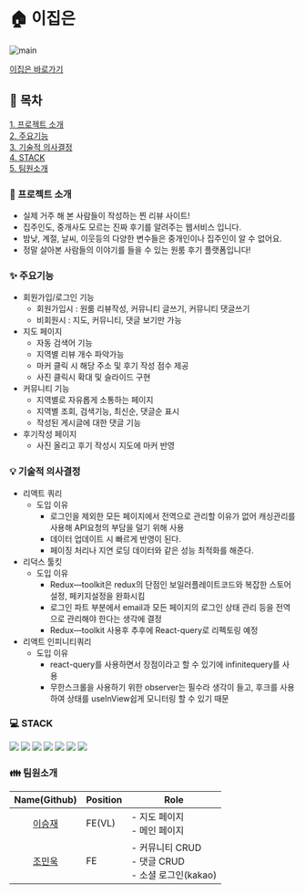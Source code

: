 # 🏠 이집은

![main](https://user-images.githubusercontent.com/116165520/216952191-52be6865-05d4-4c37-a0f3-6524492677f5.png)

[이집은 바로가기](https://www.ezip.store/)
## 📝 목차

[1. 프로젝트 소개](#-프로젝트-소개)<br>
[2. 주요기능](#-주요기능)<br>
[3. 기술적 의사결정](#-기술적-의사결정)<br>
[4. STACK](#-stack)<br>
[5. 팀원소개](#-팀원소개)<br>

### 📢 프로젝트 소개

- 실제 거주 해 본 사람들이 작성하는 찐 리뷰 사이트!
- 집주인도, 중개사도 모르는 진짜 후기를 알려주는 웹서비스 입니다.
- 밤낮, 계절, 날씨, 이웃등의 다양한 변수들은 중개인이나 집주인이 알 수 없어요.
- 정말 살아본 사람들의 이야기를 들을 수 있는 원룸 후기 플랫폼입니다!

### ✨ 주요기능

- 회원가입/로그인 기능
  - 회원가입시 : 원룸 리뷰작성, 커뮤니티 글쓰기, 커뮤니티 댓글쓰기
  - 비회원시 : 지도, 커뮤니티, 댓글 보기만 가능
- 지도 페이지
  - 자동 검색어 기능
  - 지역별 리뷰 개수 파악가능
  - 마커 클릭 시 해당 주소 및 후기 작성 점수 제공
  - 사진 클릭시 확대 및 슬라이드 구현
- 커뮤니티 기능
  - 지역별로 자유롭게 소통하는 페이지
  - 지역별 조회, 검색기능, 최신순, 댓글순 표시
  - 작성된 게시글에 대한 댓글 기능
- 후기작성 페이지
  - 사진 올리고 후기 작성시 지도에 마커 반영

### 💡 기술적 의사결정

- 리액트 쿼리
  - 도입 이유
    - 로그인을 제외한 모든 페이지에서 전역으로 관리할 이유가 없어 캐싱관리를 사용해 API요청의 부담을 덜기 위해 사용
    - 데이터 업데이트 시 빠르게 반영이 된다.
    - 페이징 처리나 지연 로딩 데이터와 같은 성능 최적화를 해준다.
- 리덕스 툴킷
  - 도입 이유
    - Redux—toolkit은 redux의 단점인 보일러플레이트코드와 복잡한 스토어 설정, 페키지설정을 완화시킴
    - 로그인 파트 부분에서 email과 모든 페이지의 로그인 상태 관리 등을 전역으로 관리해야 한다는 생각에 결정
    - Redux—toolkit 사용후 추후에 React-query로 리펙토링 예정
- 리액트 인피니티쿼리
  - 도입 이유
    - react-query를 사용하면서 장점이라고 할 수 있기에 infinitequery를 사용
    - 무한스크롤을 사용하기 위한 observer는 필수라 생각이 들고, 후크를 사용하여 상태를 useInView쉽게 모니터링 할 수 있기 때문

### 💻 STACK

<img src="https://img.shields.io/badge/React-61DAFB?style=for-the-badge&logo=React&logoColor=white"> <img src="https://img.shields.io/badge/ReduxToolkit-764ABC?style=for-the-badge&logo=Redux&logoColor=white"> <img src="https://img.shields.io/badge/Axios-5A29E4?style=for-the-badge&logo=Axios&logoColor=white"> <img src="https://img.shields.io/badge/ReactQuery-FF4154?style=for-the-badge&logo=ReactQuery&logoColor=white"> <img src="https://img.shields.io/badge/styledcomponents-DB7093?style=for-the-badge&logo=styled-components&logoColor=white"> <img src="https://img.shields.io/badge/Kakao API-FFCD00?style=for-the-badge&logo=Kakao&logoColor=white"> <img src="https://img.shields.io/badge/AmazonS3-569A31?style=for-the-badge&logo=Amazon-S3&logoColor=white">

### 👪 팀원소개

|              Name(Github)               | Position | Role                                                          |
| :-------------------------------------: | :------- | ------------------------------------------------------------- |
| [이승재](https://github.com/seungjae93) | FE(VL)   | - 지도 페이지<br> - 메인 페이지<br>                           |
|  [조민욱](https://github.com/jominuk)   | FE       | - 커뮤니티 CRUD<br> - 댓글 CRUD <br> - 소셜 로그인(kakao)<br> |
